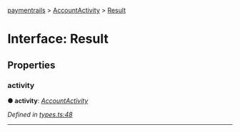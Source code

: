 [paymentrails](../README.md) > [AccountActivity](../modules/accountactivity.md) > [Result](../interfaces/accountactivity.result.md)



# Interface: Result


## Properties
<a id="activity"></a>

###  activity

**●  activity**:  *[AccountActivity](accountactivity.accountactivity-1.md)* 

*Defined in [types.ts:48](https://github.com/PaymentRails/javascript-sdk/blob/9b4ee77/lib/types.ts#L48)*





___


